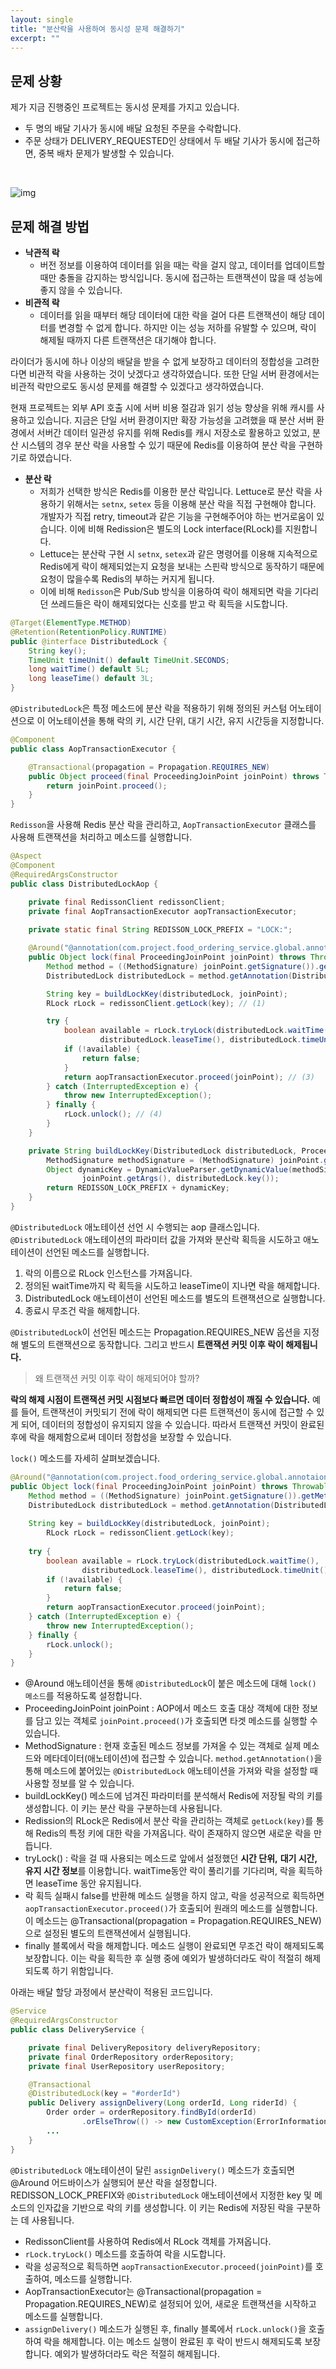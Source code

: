 ```yaml
---
layout: single
title: "분산락을 사용하여 동시성 문제 해결하기"
excerpt: ""
---
```


## 문제 상황

제가 지금 진행중인 프로젝트는 동시성 문제를 가지고 있습니다.

- 두 명의 배달 기사가 동시에 배달 요청된 주문을 수락합니다.
- 주문 상태가 DELIVERY_REQUESTED인 상태에서 두 배달 기사가 동시에 접근하면, 중복 배차 문제가 발생할 수 있습니다.
  
<br>

![img](/assets/images/Concurrent.png)

## 문제 해결 방법

- **낙관적 락**
    - 버전 정보를 이용하여 데이터를 읽을 때는 락을 걸지 않고, 데이터를 업데이트할 때만 충돌을 감지하는 방식입니다. 동시에 접근하는 트랜잭션이 많을 때 성능에 좋지 않을 수 있습니다.
- **비관적 락**
    - 데이터를 읽을 때부터 해당 데이터에 대한 락을 걸어 다른 트랜잭션이 해당 데이터를 변경할 수 없게 합니다. 하지만 이는 성능 저하를 유발할 수 있으며, 락이 해제될 때까지 다른 트랜잭션은 대기해야 합니다.
 
라이더가 동시에 하나 이상의 배달을 받을 수 없게 보장하고 데이터의 정합성을 고려한다면 비관적 락을 사용하는 것이 낫겠다고 생각하였습니다. 또한 단일 서버 환경에서는 비관적 락만으로도 동시성 문제를 해결할 수 있겠다고 생각하였습니다.

현재 프로젝트는 외부 API 호출 시에 서버 비용 절감과 읽기 성능 향상을 위해 캐시를 사용하고 있습니다. 지금은 단일 서버 환경이지만 확장 가능성을 고려했을 때 분산 서버 환경에서 서버간 데이터 일관성 유지를 위해 Redis를 캐시 저장소로 활용하고 있었고, 분산 시스템의 경우 분산 락을 사용할 수 있기 때문에 Redis를 이용하여 분산 락을 구현하기로 하였습니다.

- **분산 락**
    - 저희가 선택한 방식은 Redis를 이용한 분산 락입니다. Lettuce로 분산 락을 사용하기 위해서는 `setnx`, `setex` 등을 이용해 분산 락을 직접 구현해야 합니다. 개발자가 직접 retry, timeout과 같은 기능을 구현해주어야 하는 번거로움이 있습니다. 이에 비해 Redission은 별도의 Lock interface(RLock)를 지원합니다.
    - Lettuce는 분산락 구현 시 `setnx`, `setex`과 같은 명령어를 이용해 지속적으로 Redis에게 락이 해제되었는지 요청을 보내는 스핀락 방식으로 동작하기 때문에 요청이 많을수록 Redis의 부하는 커지게 됩니다.
    - 이에 비해 `Redisson`은 Pub/Sub 방식을 이용하여 락이 해제되면 락을 기다리던 쓰레드들은 락이 해제되었다는 신호를 받고 락 획득을 시도합니다.

~~~java
@Target(ElementType.METHOD)
@Retention(RetentionPolicy.RUNTIME)
public @interface DistributedLock {
    String key();
    TimeUnit timeUnit() default TimeUnit.SECONDS;
    long waitTime() default 5L;
    long leaseTime() default 3L;
}
~~~

`@DistributedLock`은 특정 메소드에 분산 락을 적용하기 위해 정의된 커스텀 어노테이션으로 이 어노테이션을 통해 락의 키, 시간 단위, 대기 시간, 유지 시간등을 지정합니다.

~~~java
@Component
public class AopTransactionExecutor {

    @Transactional(propagation = Propagation.REQUIRES_NEW)
    public Object proceed(final ProceedingJoinPoint joinPoint) throws Throwable {
        return joinPoint.proceed();
    }
}
~~~

`Redisson`을 사용해 Redis 분산 락을 관리하고, `AopTransactionExecutor` 클래스를 사용해 트랜잭션을 처리하고 메소드를 실행합니다. 

~~~java
@Aspect
@Component
@RequiredArgsConstructor
public class DistributedLockAop {

    private final RedissonClient redissonClient;
    private final AopTransactionExecutor aopTransactionExecutor;
    
    private static final String REDISSON_LOCK_PREFIX = "LOCK:";

    @Around("@annotation(com.project.food_ordering_service.global.annotaion.DistributedLock)")
    public Object lock(final ProceedingJoinPoint joinPoint) throws Throwable {
        Method method = ((MethodSignature) joinPoint.getSignature()).getMethod();
        DistributedLock distributedLock = method.getAnnotation(DistributedLock.class);

        String key = buildLockKey(distributedLock, joinPoint);
        RLock rLock = redissonClient.getLock(key); // (1)

        try {
            boolean available = rLock.tryLock(distributedLock.waitTime(),
                    distributedLock.leaseTime(), distributedLock.timeUnit()); // (2)
            if (!available) {
                return false;
            }
            return aopTransactionExecutor.proceed(joinPoint); // (3)
        } catch (InterruptedException e) {
            throw new InterruptedException();
        } finally {
            rLock.unlock(); // (4)
        }
    }

    private String buildLockKey(DistributedLock distributedLock, ProceedingJoinPoint joinPoint) {
        MethodSignature methodSignature = (MethodSignature) joinPoint.getSignature();
        Object dynamicKey = DynamicValueParser.getDynamicValue(methodSignature.getParameterNames(),
                joinPoint.getArgs(), distributedLock.key());
        return REDISSON_LOCK_PREFIX + dynamicKey;
    }
}
~~~

`@DistributedLock` 애노테이션 선언 시 수행되는 aop 클래스입니다. `@DistributedLock` 애노테이션의 파라미터 값을 가져와 분산락 획득을 시도하고 애노테이션이 선언된 메소드를 실행합니다.

1. 락의 이름으로 RLock 인스턴스를 가져옵니다.
2. 정의된 waitTime까지 락 획득을 시도하고 leaseTime이 지나면 락을 해제합니다.
3. DistributedLock 애노테이션이 선언된 메소드를 별도의 트랜잭션으로 실행합니다.
4. 종료시 무조건 락을 해제합니다.

`@DistributedLock`이 선언된 메소드는 Propagation.REQUIRES_NEW 옵션을 지정해 별도의 트랜잭션으로 동작합니다. 그리고 반드시 **트랜잭션 커밋 이후 락이 해제됩니다.**

> 왜 트랜잭션 커밋 이후 락이 해제되어야 할까?

**락의 해제 시점이 트랜잭션 커밋 시점보다 빠르면 데이터 정합성이 깨질 수 있습니다.** 예를 들어, 트랜잭션이 커밋되기 전에 락이 해제되면 다른 트랜잭션이 동시에 접근할 수 있게 되어, 데이터의 정합성이 유지되지 않을 수 있습니다. 따라서 트랜잭션 커밋이 완료된 후에 락을 해제함으로써 데이터 정합성을 보장할 수 있습니다.

`lock()` 메소드를 자세히 살펴보겠습니다.

~~~java
@Around("@annotation(com.project.food_ordering_service.global.annotaion.DistributedLock)")
public Object lock(final ProceedingJoinPoint joinPoint) throws Throwable {
    Method method = ((MethodSignature) joinPoint.getSignature()).getMethod();
    DistributedLock distributedLock = method.getAnnotation(DistributedLock.class);
    
    String key = buildLockKey(distributedLock, joinPoint);
		RLock rLock = redissonClient.getLock(key);
		
    try {
        boolean available = rLock.tryLock(distributedLock.waitTime(),
                distributedLock.leaseTime(), distributedLock.timeUnit());
        if (!available) {
            return false;
        }
        return aopTransactionExecutor.proceed(joinPoint);
    } catch (InterruptedException e) {
        throw new InterruptedException();
    } finally {
        rLock.unlock();
    }
}
~~~

- @Around 애노테이션을 통해 `@DistributedLock`이 붙은 메소드에 대해 `lock() 메소드`를 적용하도록 설정합니다.
- ProceedingJoinPoint joinPoint : AOP에서 메소드 호출 대상 객체에 대한 정보를 담고 있는 객체로 `joinPoint.proceed()`가 호출되면 타겟 메소드를 실행할 수 있습니다.
- MethodSignature : 현재 호출된 메소드 정보를 가져올 수 있는 객체로 실제 메소드와 메타데이터(애노테이션)에 접근할 수 있습니다. `method.getAnnotation()`을 통해 메소드에 붙어있는 `@DistributedLock` 애노테이션을 가져와 락을 설정할 때 사용할 정보를 알 수 있습니다.
- buildLockKey() 메소드에 넘겨진 파라미터를 분석해서 Redis에 저장될 락의 키를 생성합니다. 이 키는 분산 락을 구분하는데 사용됩니다.
- Redission의 RLock은 Redis에서 분산 락을 관리하는 객체로 `getLock(key)`를 통해 Redis의 특정 키에 대한 락을 가져옵니다. 락이 존재하지 않으면 새로운 락을 만듭니다.
- tryLock() : 락을 걸 때 사용되는 메소드로 앞에서 설정했던 **시간 단위,** **대기 시간, 유지 시간 정보**를 이용합니다. waitTime동안 락이 풀리기를 기다리며, 락을 획득하면 leaseTime 동안 유지됩니다.
- 락 획득 실패시 false를 반환해 메소드 실행을 하지 않고, 락을 성공적으로 획득하면 `aopTransactionExecutor.proceed()`가 호출되어 원래의 메소드를 실행합니다. 이 메소드는 @Transactional(propagation = Propagation.REQUIRES_NEW)으로 설정된 별도의 트랜잭션에서 실행됩니다.
- finally 블록에서 락을 해제합니다. 메소드 실행이 완료되면 무조건 락이 해제되도록 보장합니다. 이는 락을 획득한 후 실행 중에 예외가 발생하더라도 락이 적절히 해제되도록 하기 위함입니다.

아래는 배달 할당 과정에서 분산락이 적용된 코드입니다.

~~~java
@Service
@RequiredArgsConstructor
public class DeliveryService {

    private final DeliveryRepository deliveryRepository;
    private final OrderRepository orderRepository;
    private final UserRepository userRepository;

    @Transactional
    @DistributedLock(key = "#orderId")
    public Delivery assignDelivery(Long orderId, Long riderId) {
        Order order = orderRepository.findById(orderId)
                .orElseThrow(() -> new CustomException(ErrorInformation.ORDER_NOT_FOUND));
        ...
    }
}  
~~~

`@DistributedLock` 애노테이션이 달린 `assignDelivery()` 메소드가 호출되면 @Around 어드바이스가 실행되어 분산 락을 설정합니다. REDISSON_LOCK_PREFIX와 `@DistributedLock` 애노테이션에서 지정한 key 및 메소드의 인자값을 기반으로 락의 키를 생성합니다. 이 키는 Redis에 저장된 락을 구분하는 데 사용됩니다.

- RedissonClient를 사용하여 Redis에서 RLock 객체를 가져옵니다.
- `rLock.tryLock()` 메소드를 호출하여 락을 시도합니다.
- 락을 성공적으로 획득하면 `aopTransactionExecutor.proceed(joinPoint)`를 호출하여, 메소드를 실행합니다.
- AopTransactionExecutor는 @Transactional(propagation = Propagation.REQUIRES_NEW)로 설정되어 있어, 새로운 트랜잭션을 시작하고 메소드를 실행합니다.
- `assignDelivery()` 메소드가 실행된 후, finally 블록에서 `rLock.unlock()`을 호출하여 락을 해제합니다. 이는 메소드 실행이 완료된 후 락이 반드시 해제되도록 보장합니다. 예외가 발생하더라도 락은 적절히 해제됩니다.
